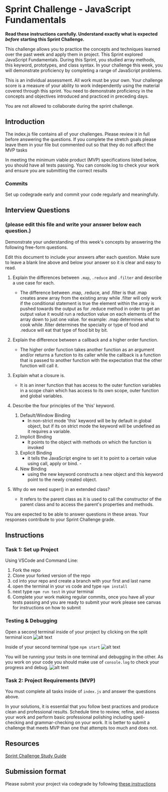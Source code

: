 # Sprint Challenge - JavaScript Fundamentals

**Read these instructions carefully. Understand exactly what is expected _before_ starting this Sprint Challenge.**

This challenge allows you to practice the concepts and techniques learned over the past week and apply them in project. This Sprint explored JavaScript Fundamentals. During this Sprint, you studied array methods, this keyword, prototypes, and class syntax. In your challenge this week, you will demonstrate proficiency by completing a range of JavaScript problems.

This is an individual assessment. All work must be your own. Your challenge score is a measure of your ability to work independently using the material covered through this sprint. You need to demonstrate proficiency in the concepts and objectives introduced and practiced in preceding days.

You are not allowed to collaborate during the sprint challenge. 

## Introduction

The index.js file contains all of your challenges. Please review it in full before answering the questions. If you complete the stretch goals please leave them in your file but commented out so that they do not affect the MVP tasks 

In meeting the minimum viable product (MVP) specifications listed below, you should have all tests passing. You can console.log to check your work and ensure you are submitting the correct results 

### Commits

Set up codegrade early and commit your code regularly and meaningfully. 

## Interview Questions
### (please edit this file and write your answer below each question.)
Demonstrate your understanding of this week's concepts by answering the following free-form questions.

Edit this document to include your answers after each question. Make sure to leave a blank line above and below your answer so it is clear and easy to read.

1. Explain the differences between `.map`, `.reduce` and `.filter` and describe a use case for each. 

    - The difference between .map, .reduce, and .filter is that .map creates anew array from the existing array while .filter will only work if the conditional statement is true the element within the array is pushed towards the output as for .reduce method in order to get an output value it would run a reduction value on each elements of the array down to just one value.
    for example: .map determines what to cook while .filter determines the specialty or type of food and .reduce will eat that type of food bit by bit.

2. Explain the difference between a callback and a higher order function.

    - The higher order function takes another function as an argument and/or returns a function to its caller while the callback is a function that is passed to another function with the expectation that the other function will call it.

3. Explain what a closure is.

    - It is an inner function that has access to the outer function variables in a scope chain which has access to its own scope, outer function and global variables.

4. Describe the four principles of the 'this' keyword.
    1. Default/Window Binding
        - In non-strict mode 'this' keyword will be by default in global object, but if its on strict mode the keyword will be undefined as it requires a variable.
    2. Implicit Binding
        - It points to the object with methods on which the function is invoked  
    3. Explicit Binding 
        - it tells the JavaScript engine to set it to point to a certain value using call, apply or bind.   - 
    4. New Binding
        - using the new keyword constructs a new object and this keyword point to the newly created object.

5. Why do we need super() in an extended class?

    - It refers to the parent class as it is used to call the constructor of the parent class and to access the parent's properties and methods.

You are expected to be able to answer questions in these areas. Your responses contribute to your Sprint Challenge grade. 

## Instructions

### Task 1: Set up Project

Using VSCode and Command Line:


1. Fork the repo
2. Clone your forked version of the repo
3. cd into your repo and create a branch with your first and last name
4. open the terminal in your vs code and type `npm install`
5. next type `npm run test` in your terminal
6. Complete your work making regular commits, once you have all your tests passing and you are ready to submit your work please see canvas for instructions on how to submit

### Testing & Debugging

Open a second terminal inside of your project by clicking on the split terminal icon
![alt text](assets/split_terminal.png "Split Terminal")

Inside of your second terminal type `npm start` 
![alt text](assets/npm_start.png "type npm start")

You will be running your tests in one terminal and debugging in the other. As you work on your code you should make use of `console.log` to check your progress and debug.
![alt text](assets/tests_debug_terminal_final.png "your terminal should look like this")

### Task 2: Project Requirements (MVP)

You must complete all tasks inside of `index.js` and answer the questions above.

In your solutions, it is essential that you follow best practices and produce clean and professional results. Schedule time to review, refine, and assess your work and perform basic professional polishing including spell-checking and grammar-checking on your work. It is better to submit a challenge that meets MVP than one that attempts too much and does not.

## Resources
 
 [Sprint Challenge Study Guide](https://www.notion.so/lambdaschool/Unit-1-Sprint-3-Study-Guide-033a9a00659a4ef98c12eb97e49a6110)

## Submission format

Please submit your project via codegrade by following [these instructions](https://www.notion.so/lambdaschool/Submitting-an-assignment-via-Code-Grade-A-Step-by-Step-Walkthrough-07bd65f5f8364e709ecb5064735ce374)

